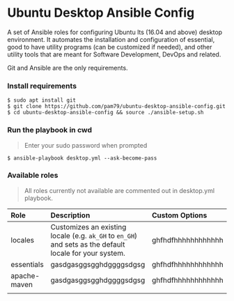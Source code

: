 # Ubuntu Desktop Ansible Config
A set of Ansible roles for configuring Ubuntu lts (16.04 and above) desktop environment. It automates the installation and configuration of essential, good to have utility programs (can be customized if needed), and other utility tools that are meant for Software Development, DevOps and related.                                              

Git and Ansible are the only requirements.

### Install requirements
    $ sudo apt install git
    $ git clone https://github.com/pam79/ubuntu-desktop-ansible-config.git
    $ cd ubuntu-desktop-ansible-config && source ./ansible-setup.sh

### Run the playbook in cwd
>Enter your sudo password when prompted

    $ ansible-playbook desktop.yml --ask-become-pass

### Available roles
>All roles currently not available are commented out in desktop.yml playbook.

| Role                    | Description                 | Custom Options       |
| :---------------------- | :-------------------------- | :------------------- |
| locales | Customizes an existing locale (e.g. `ak_GH` to `en_GH`) and sets as the default locale for your system. | ghfhdfhhhhhhhhhhhh   |
| essentials  | gasdgasggsgghdggggsdgsg     | ghfhdfhhhhhhhhhhhh   |
| apache-maven  | gasdgasggsgghdggggsdgsg     | ghfhdfhhhhhhhhhhhh   |
|                         |                             |                      |




